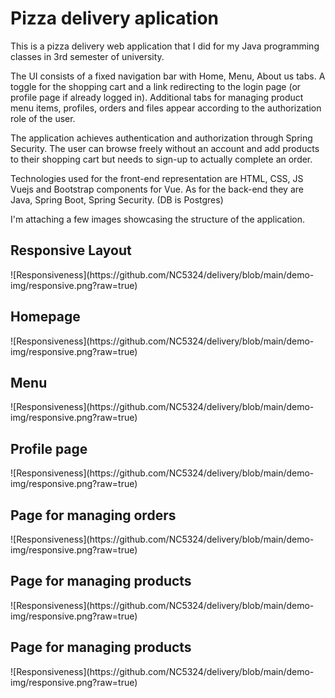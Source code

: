 <h1>Pizza delivery aplication</h1>

This is a pizza delivery web application that I did for my Java programming classes in 3rd semester of university.

The UI consists of a fixed navigation bar with Home, Menu, About us tabs. A toggle for the shopping cart and a link redirecting to the login page (or profile page if already logged in).
Additional tabs for managing product menu items, profiles, orders and files appear according to the authorization role of the user.

The application achieves authentication and authorization through Spring Security. The user can browse freely without an account and add products to their shopping cart but needs to sign-up to actually complete an order.

Technologies used for the front-end representation are HTML, CSS, JS Vuejs and Bootstrap components for Vue. As for the back-end they are Java, Spring Boot, Spring Security. (DB is Postgres)

I'm attaching a few images showcasing the structure of the application.

<h2>Responsive Layout</h2>
![Responsiveness](https://github.com/NC5324/delivery/blob/main/demo-img/responsive.png?raw=true)

<h2>Homepage</h2>
![Responsiveness](https://github.com/NC5324/delivery/blob/main/demo-img/responsive.png?raw=true)
  
<h2>Menu</h2>
![Responsiveness](https://github.com/NC5324/delivery/blob/main/demo-img/responsive.png?raw=true)
  
<h2>Profile page</h2>
![Responsiveness](https://github.com/NC5324/delivery/blob/main/demo-img/responsive.png?raw=true)
  
<h2>Page for managing orders</h2>
![Responsiveness](https://github.com/NC5324/delivery/blob/main/demo-img/responsive.png?raw=true)
  
<h2>Page for managing products</h2>
![Responsiveness](https://github.com/NC5324/delivery/blob/main/demo-img/responsive.png?raw=true)
  
<h2>Page for managing products</h2>
![Responsiveness](https://github.com/NC5324/delivery/blob/main/demo-img/responsive.png?raw=true)
